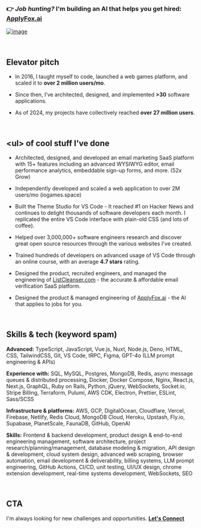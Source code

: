 ### 👉 _Job hunting?_ I'm building an AI that helps you get hired: [ApplyFox.ai](https://applyfox.ai)

[![image](https://github.com/user-attachments/assets/b4274746-8968-455a-a0b3-e73012987f6e)](https://applyfox.ai)

<br>

## Elevator pitch

- In 2016, I taught myself to code, launched a web games platform, and scaled it to **over 2 million users/mo**.

- Since then, I’ve architected, designed, and implemented **>30** software applications. 

- As of 2024, my projects have collectively reached **over 27 million users**.

<br>

## \<ul\> of cool stuff I've done

- Architected, designed, and developed an email marketing SaaS platform with 15+ features including an advanced WYSIWYG editor, email performance analytics, embeddable sign-up forms, and more. (52x Grow)

- Independently developed and scaled a web application to over 2M users/mo (iogames.space)

- Built the Theme Studio for VS Code - It reached #1 on Hacker News and continues to delight thousands of software developers each month. I replicated the entire VS Code interface with plain-old CSS (and lots of coffee).

- Helped over 3,000,000+ software engineers research and discover great open source resources through the various websites I've created.

- Trained hundreds of developers on advanced usage of VS Code through an online course, with an average **4.7 stars** rating.

- Designed the product, recruited engineers, and managed the engineering of [ListCleanser.com](https://listcleanser.com) - the accurate & affordable email verification SaaS platform.

- Designed the product & managed engineering of [ApplyFox.ai](https://applyfox.ai) - the AI that applies to jobs for you.

<br>

## Skills & tech (keyword spam)

**Advanced:**
TypeScript, JavaScript, Vue.js, Nuxt, Node.js, Deno, HTML, CSS, TailwindCSS, Git, VS Code, tRPC, Figma, GPT-4o (LLM prompt engineering & APIs)

**Experience with:**
SQL, MySQL, Postgres, MongoDB, Redis, async message queues & distributed processing, Docker, Docker Compose, Nginx, React.js, Next.js, GraphQL, Ruby on Rails, Python, jQuery, WebSockets, Socket.io, Stripe Billing, Terraform, Pulumi, AWS CDK, Electron, Prettier, ESLint, Sass/SCSS

**Infrastructure & platforms:**
AWS, GCP, DigitalOcean, Cloudflare, Vercel, Firebase, Netlify, Redis Cloud, MongoDB Cloud, Heroku, Upstash, Fly.io, Supabase, PlanetScale, FaunaDB, GitHub, OpenAI

**Skills:**
Frontend & backend development, product design & end-to-end engineering management, software architecture, project research/planning/management, database modeling & migration, API design & development, cloud system design, advanced web scraping, browser automation, email development & deliverability, billing systems, LLM prompt engineering, GitHub Actions, CI/CD, unit testing, UI/UX design, chrome extension development, real-time systems development, WebSockets, SEO

<br>

## CTA

I'm always looking for new challenges and opportunities. **[Let's Connect](mailto:mike@flamelab.io)**

<!--
**miketromba/miketromba** is a ✨ _special_ ✨ repository because its `README.md` (this file) appears on your GitHub profile.

Here are some ideas to get you started:

- 🔭 I’m currently working on ...
- 🌱 I’m currently learning ...
- 👯 I’m looking to collaborate on ...
- 🤔 I’m looking for help with ...
- 💬 Ask me about ...
- 📫 How to reach me: ...
- 😄 Pronouns: ...
- ⚡ Fun fact: ...
-->
